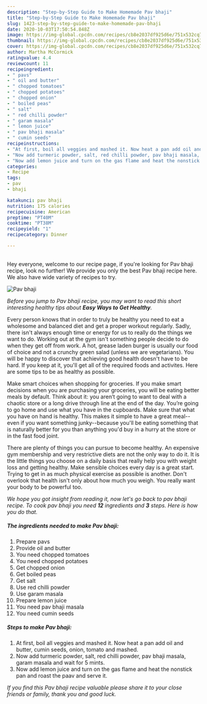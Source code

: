 ```yaml
---
description: "Step-by-Step Guide to Make Homemade Pav bhaji"
title: "Step-by-Step Guide to Make Homemade Pav bhaji"
slug: 1423-step-by-step-guide-to-make-homemade-pav-bhaji
date: 2020-10-03T17:50:54.848Z
image: https://img-global.cpcdn.com/recipes/cb8e2037df925d6e/751x532cq70/pav-bhaji-recipe-main-photo.jpg
thumbnail: https://img-global.cpcdn.com/recipes/cb8e2037df925d6e/751x532cq70/pav-bhaji-recipe-main-photo.jpg
cover: https://img-global.cpcdn.com/recipes/cb8e2037df925d6e/751x532cq70/pav-bhaji-recipe-main-photo.jpg
author: Martha McCormick
ratingvalue: 4.4
reviewcount: 11
recipeingredient:
- " pavs"
- " oil and butter"
- " chopped tomatoes"
- " chopped potatoes"
- " chopped onion"
- " boiled peas"
- " salt"
- " red chilli powder"
- " garam masala"
- " lemon juice"
- " pav bhaji masala"
- " cumin seeds"
recipeinstructions:
- "At first, boil all veggies and mashed it. Now heat a pan add oil and butter, cumin seeds, onion, tomato and mashed."
- "Now add turmeric powder, salt, red chilli powder, pav bhaji masala, garam masala and wait for 5 mints."
- "Now add lemon juice and turn on the gas flame and heat the nonstick pan and roast the paav and serve it."
categories:
- Recipe
tags:
- pav
- bhaji

katakunci: pav bhaji 
nutrition: 175 calories
recipecuisine: American
preptime: "PT40M"
cooktime: "PT38M"
recipeyield: "1"
recipecategory: Dinner

---
```

<br>
Hey everyone, welcome to our recipe page, if you're looking for Pav bhaji recipe, look no further! We provide you only the best Pav bhaji recipe here. We also have wide variety of recipes to try.
<br>


![Pav bhaji](https://img-global.cpcdn.com/recipes/cb8e2037df925d6e/751x532cq70/pav-bhaji-recipe-main-photo.jpg)

<i>Before you jump to Pav bhaji recipe, you may want to read this short interesting healthy tips about <strong>Easy Ways to Get Healthy</strong>.</i>

Every person knows that in order to truly be healthy you need to eat a wholesome and balanced diet and get a proper workout regularly. Sadly, there isn't always enough time or energy for us to really do the things we want to do. Working out at the gym isn't something people decide to do when they get off from work. A hot, grease laden burger is usually our food of choice and not a crunchy green salad (unless we are vegetarians). You will be happy to discover that achieving good health doesn't have to be hard. If you keep at it, you'll get all of the required foods and activites. Here are some tips to be as healthy as possible.

Make smart choices when shopping for groceries. If you make smart decisions when you are purchasing your groceries, you will be eating better meals by default. Think about it: you aren’t going to want to deal with a chaotic store or a long drive through line at the end of the day. You’re going to go home and use what you have in the cupboards. Make sure that what you have on hand is healthy. This makes it simple to have a great meal--even if you want something junky--because you'll be eating something that is naturally better for you than anything you'd buy in a hurry at the store or in the fast food joint.

There are plenty of things you can pursue to become healthy. An expensive gym membership and very restrictive diets are not the only way to do it. It is the little things you choose on a daily basis that really help you with weight loss and getting healthy. Make sensible choices every day is a great start. Trying to get in as much physical exercise as possible is another. Don't overlook that health isn't only about how much you weigh. You really want your body to be powerful too. 


<i>We hope you got insight from reading it, now let's go back to pav bhaji recipe. To cook pav bhaji you need <strong>12</strong> ingredients and <strong>3</strong> steps. Here is how you do that.
</i>

##### The ingredients needed to make Pav bhaji:

1. Prepare  pavs
1. Provide  oil and butter
1. You need  chopped tomatoes
1. You need  chopped potatoes
1. Get  chopped onion
1. Get  boiled peas
1. Get  salt
1. Use  red chilli powder
1. Use  garam masala
1. Prepare  lemon juice
1. You need  pav bhaji masala
1. You need  cumin seeds


##### Steps to make Pav bhaji:

1. At first, boil all veggies and mashed it. Now heat a pan add oil and butter, cumin seeds, onion, tomato and mashed.
1. Now add turmeric powder, salt, red chilli powder, pav bhaji masala, garam masala and wait for 5 mints.
1. Now add lemon juice and turn on the gas flame and heat the nonstick pan and roast the paav and serve it.


<i>If you find this Pav bhaji recipe valuable please share it to your close friends or family, thank you and good luck.</i>
